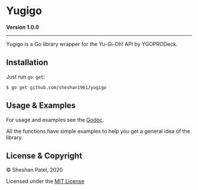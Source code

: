 # Yugigo

**Version 1.0.0**
________________________________________________________

Yugigo is a Go library wrapper for the Yu-Gi-Oh! API by YGOPRODeck.

## Installation

Just run `go get`:

```
$ go get github.com/sheshan1961/yugigo
```

## Usage & Examples

For usage and examples see the [Godoc](https://pkg.go.dev/github.com/sheshan1961/yugigo).

All the functions have simple examples to help you get a general idea of the library.

## License & Copyright

© Sheshan Patel, 2020

Licensed under the [MIT License](https://github.com/Fruit-Punch-Samurai-1961/yugigo/blob/master/LICENSE)